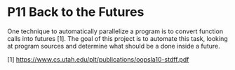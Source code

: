 P11 Back to the Futures
=======================

One technique to automatically parallelize a program is to convert function calls into futures [1]. The goal of this project is to automate this task, looking at program sources and determine what should be a done inside a future.

[1] https://www.cs.utah.edu/plt/publications/oopsla10-stdff.pdf